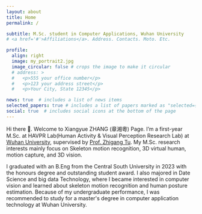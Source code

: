 ```yaml
---
layout: about
title: Home
permalink: /

subtitle: M.Sc. student in Computer Applications, Wuhan University
# <a href='#'>Affiliations</a>. Address. Contacts. Moto. Etc.

profile:
  align: right
  image: my_portrait2.jpg
  image_circular: false # crops the image to make it circular
  # address: >
  #   <p>555 your office number</p>
  #   <p>123 your address street</p>
  #   <p>Your City, State 12345</p>

news: true  # includes a list of news items
selected_papers: true # includes a list of papers marked as "selected={true}"
social: true  # includes social icons at the bottom of the page
---
```


Hi there 👋. Welcome to Xiangyue ZHANG (章湘粵) Page. I’m a first-year M.Sc. at HAVPR Lab(Human Activity & Visual Perception Research Lab) at [Wuhan University](https://en.whu.edu.cn/), supervised by [Prof. Zhigang Tu](http://tuzhigang.cn/index.html). My M.Sc. research interests mainly focus on Skeleton motion recognition, 3D virtual human, motion capture, and 3D vision.

I graduated with an B.Eng from the Central South University in 2023 with the honours degree and outstanding student award. I also majored in Date Science and big data Technology, where I became interested in computer vision and learned about skeleton motion recognition and human posture estimation. Because of my undergraduate performance, I was recommended to study for a master's degree in computer application technology at Wuhan University. 

<!-- Link to your social media connections, too. This theme is set up to use [Font Awesome icons](http://fortawesome.github.io/Font-Awesome/) and [Academicons](https://jpswalsh.github.io/academicons/), like the ones below. Add your Facebook, Twitter, LinkedIn, Google Scholar, or just disable all of them. -->
